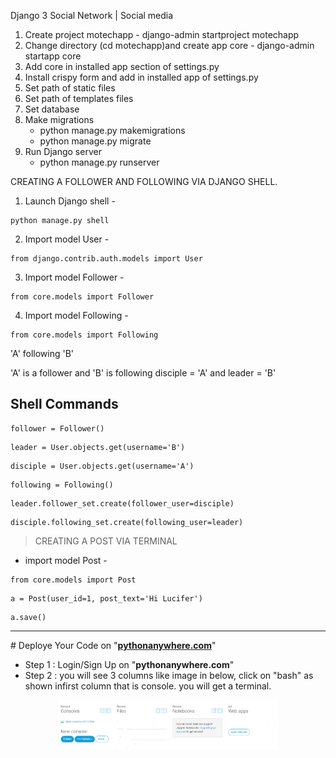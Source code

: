 


Django 3 Social Network | Social media

1. Create project motechapp - django-admin startproject motechapp
2. Change directory (cd motechapp)and create app core - django-admin startapp core
3. Add core in installed app section of settings.py
4. Install crispy form and add in installed app of settings.py
5. Set path of static files
6. Set path of templates files
7. Set database
8. Make migrations
    - python manage.py makemigrations
    - python manage.py migrate
9. Run Django server
    - python manage.py runserver




CREATING A FOLLOWER AND FOLLOWING VIA DJANGO SHELL.

1. Launch Django shell -
```
python manage.py shell
```
2. Import model User -
```
from django.contrib.auth.models import User
```
3. Import model Follower -
```
from core.models import Follower
```
4. Import model Following -
```
from core.models import Following
```

'A' following 'B'

'A' is a follower and 'B' is following
disciple = 'A' and leader = 'B'

## Shell Commands
```
follower = Follower()
```
```
leader = User.objects.get(username='B')
```
```
disciple = User.objects.get(username='A')
```
```
following = Following()
```
```
leader.follower_set.create(follower_user=disciple)
```
```
disciple.following_set.create(following_user=leader)
```


> CREATING A POST VIA TERMINAL
- import model Post -
```
from core.models import Post
```
```
a = Post(user_id=1, post_text='Hi Lucifer')
```
```
a.save()
```


<hr>
# Deploye Your Code on "<b><a href='pythonanywhere.com'>pythonanywhere.com</a></b>"

  - Step 1 : Login/Sign Up on "<b>pythonanywhere.com</b>"
  - Step 2 : you will see 3 columns like image in below, click on "bash" as shown infirst column that is console. you will get a terminal.<br>
<p align="center">
  <img src="screenshot/Capture.png" width="350" title="Dashboard" alt="dashboard">
</p>
